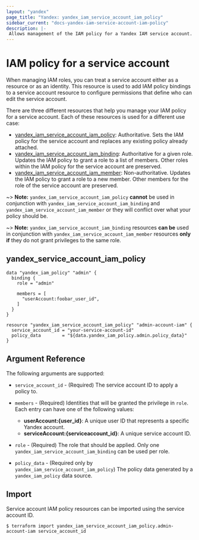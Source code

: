 ```yaml
---
layout: "yandex"
page_title: "Yandex: yandex_iam_service_account_iam_policy"
sidebar_current: "docs-yandex-iam-service-account-iam-policy"
description: |-
 Allows management of the IAM policy for a Yandex IAM service account.
---
```


# IAM policy for a service account

When managing IAM roles, you can treat a service account either as a resource or as an identity. 
This resource is used to add IAM policy bindings to a service account resource to configure permissions 
that define who can edit the service account.

There are three different resources that help you manage your IAM policy for a service account. 
Each of these resources is used for a different use case:

* [yandex_iam_service_account_iam_policy](/docs/providers/yandex/r/iam_service_account_iam_policy.html): Authoritative. Sets the IAM policy for the service account and replaces any existing policy already attached.
* [yandex_iam_service_account_iam_binding](/docs/providers/yandex/r/iam_service_account_iam_binding.html): Authoritative for a given role. Updates the IAM policy to grant a role to a list of members. Other roles within the IAM policy for the service account are preserved.
* [yandex_iam_service_account_iam_member](/docs/providers/yandex/r/iam_service_account_iam_member.html): Non-authoritative. Updates the IAM policy to grant a role to a new member. Other members for the role of the service account are preserved.

~> **Note:** `yandex_iam_service_account_iam_policy` **cannot** be used in conjunction with `yandex_iam_service_account_iam_binding` and `yandex_iam_service_account_iam_member` or they will conflict over what your policy should be.

~> **Note:** `yandex_iam_service_account_iam_binding` resources **can be** used in conjunction with `yandex_iam_service_account_iam_member` resources **only if** they do not grant privileges to the same role.

## yandex\_service\_account\_iam\_policy

```hcl
data "yandex_iam_policy" "admin" {
  binding {
    role = "admin"

    members = [
      "userAccount:foobar_user_id",
    ]
  }
}

resource "yandex_iam_service_account_iam_policy" "admin-account-iam" {
  service_account_id = "your-service-account-id"
  policy_data        = "${data.yandex_iam_policy.admin.policy_data}"
}
```

## Argument Reference

The following arguments are supported:

* `service_account_id` - (Required) The service account ID to apply a policy to.

* `members` - (Required) Identities that will be granted the privilege in `role`.
  Each entry can have one of the following values:
  * **userAccount:{user_id}**: A unique user ID that represents a specific Yandex account.
  * **serviceAccount:{serviceaccount_id}**: A unique service account ID.

* `role` - (Required) The role that should be applied. Only one
    `yandex_iam_service_account_iam_binding` can be used per role.

* `policy_data` - (Required only by `yandex_iam_service_account_iam_policy`) The policy data generated by
  a `yandex_iam_policy` data source.

## Import

Service account IAM policy resources can be imported using the service account ID.

```
$ terraform import yandex_iam_service_account_iam_policy.admin-account-iam service_account_id
```
